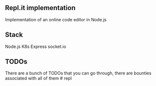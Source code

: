 ## Repl.it implementation
Implementation of an online code editor in Node.js

## Stack
Node.js
K8s
Express
socket.io

## TODOs
There are a bunch of TODOs that you can go through, there are bounties associated with all of them
#   r e p l  
 